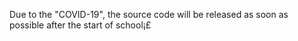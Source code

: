 Due to the "COVID-19", the source code will be released as soon as possible after the start of school¡£
